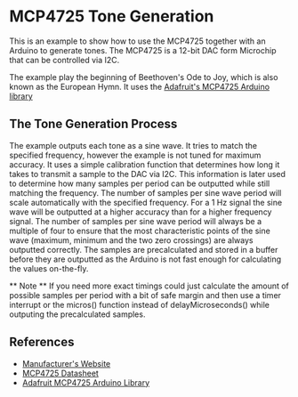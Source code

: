 # MCP4725 Tone Generation
This is an example to show how to use the MCP4725 together with an Arduino to generate tones.
The MCP4725 is a 12-bit DAC form Microchip that can be controlled via I2C.

The example play the beginning of Beethoven's Ode to Joy, which is also known as the European Hymn.
It uses the [Adafruit's MCP4725 Arduino library](https://github.com/adafruit/Adafruit_MCP4725)

## The Tone Generation Process
The example outputs each tone as a sine wave. It tries to match the specified frequency, however the example is not tuned for maximum accuracy.
It uses a simple calibration function that determines how long it takes to transmit a sample to the DAC via I2C. This information is later used to determine how many samples per period can be outputted while still matching the frequency. The number of samples per sine wave period will scale automatically with the specified frequency. For a 1 Hz signal the sine wave will be outputted at a higher accuracy than for a higher frequency signal. The number of samples per sine wave period will always be a multiple of four to ensure that the most characteristic points of the sine wave (maximum, minimum and the two zero crossings) are always outputted correctly.
The samples are precalculated and stored in a buffer before they are outputted as the Arduino is not fast enough for calculating the values on-the-fly.

** Note **
If you need more exact timings could just calculate the amount of possible samples per period with a bit of safe margin and then use a timer interrupt or the micros() function instead of delayMicroseconds() while outputing the precalculated samples.

## References
* [Manufacturer's Website](https://www.microchip.com/wwwproducts/en/en532229)
* [MCP4725 Datasheet](https://ww1.microchip.com/downloads/en/DeviceDoc/22039d.pdf)
* [Adafruit MCP4725 Arduino Library](https://github.com/adafruit/Adafruit_MCP4725)
